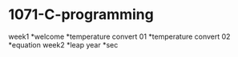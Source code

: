 # 1071-C-programming
week1
*welcome
*temperature convert 01
*temperature convert 02
*equation
week2
*leap year
*sec
